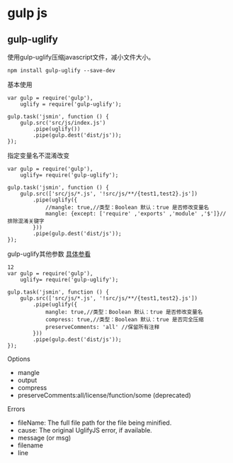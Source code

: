 # gulp js





























## gulp-uglify

使用gulp-uglify压缩javascript文件，减小文件大小。

`npm install gulp-uglify --save-dev`

基本使用
```
var gulp = require('gulp'),
    uglify = require('gulp-uglify');
 
gulp.task('jsmin', function () {
    gulp.src('src/js/index.js')
        .pipe(uglify())
        .pipe(gulp.dest('dist/js'));
});
```

指定变量名不混淆改变
```
var gulp = require('gulp'),
    uglify= require('gulp-uglify');
 
gulp.task('jsmin', function () {
    gulp.src(['src/js/*.js', '!src/js/**/{test1,test2}.js'])
        .pipe(uglify({
            //mangle: true,//类型：Boolean 默认：true 是否修改变量名
            mangle: {except: ['require' ,'exports' ,'module' ,'$']}//排除混淆关键字
        }))
        .pipe(gulp.dest('dist/js'));
});
```

gulp-uglify其他参数 [具体参看](https://github.com/terinjokes/gulp-uglify#user-content-options)
```
12
var gulp = require('gulp'),
    uglify= require('gulp-uglify');
 
gulp.task('jsmin', function () {
    gulp.src(['src/js/*.js', '!src/js/**/{test1,test2}.js'])
        .pipe(uglify({
            mangle: true,//类型：Boolean 默认：true 是否修改变量名
            compress: true,//类型：Boolean 默认：true 是否完全压缩
            preserveComments: 'all' //保留所有注释
        }))
        .pipe(gulp.dest('dist/js'));
});
```

Options
- mangle
- output
- compress
- preserveComments:all/license/function/some (deprecated)

Errors
- fileName: The full file path for the file being minified.
- cause: The original UglifyJS error, if available.
- message (or msg)
- filename
- line
















